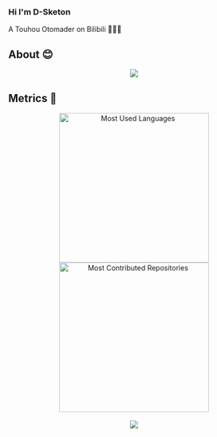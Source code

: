 ### Hi I'm D-Sketon
A Touhou Otomader on Bilibili 🤣🤣🤣
<!-- <div> <img src="https://visitor-badge.glitch.me/badge?page_id=D-Sketon" /> </div> -->

## About 😊
<div align="center"> <img src="https://metrics.lecoq.io/D-Sketon?template=classic&config.timezone=Asia%2FShanghai"> </div>

## Metrics 👣
<div align="center">
  <img src="https://api.githubtrends.io/user/svg/D-Sketon/langs?time_range=one_year&theme=classic" alt="Most Used Languages" width="300"/>
  <img src="https://api.githubtrends.io/user/svg/D-Sketon/repos?time_range=one_year&theme=classic&group=other" alt="Most Contributed Repositories" width="300" />
</div>
<br>

<div align="center"><img src="https://github-profile-trophy.vercel.app/?username=D-Sketon&theme=nord&row=1&column=7&no-frame=true&no-bg=true" /></div>
